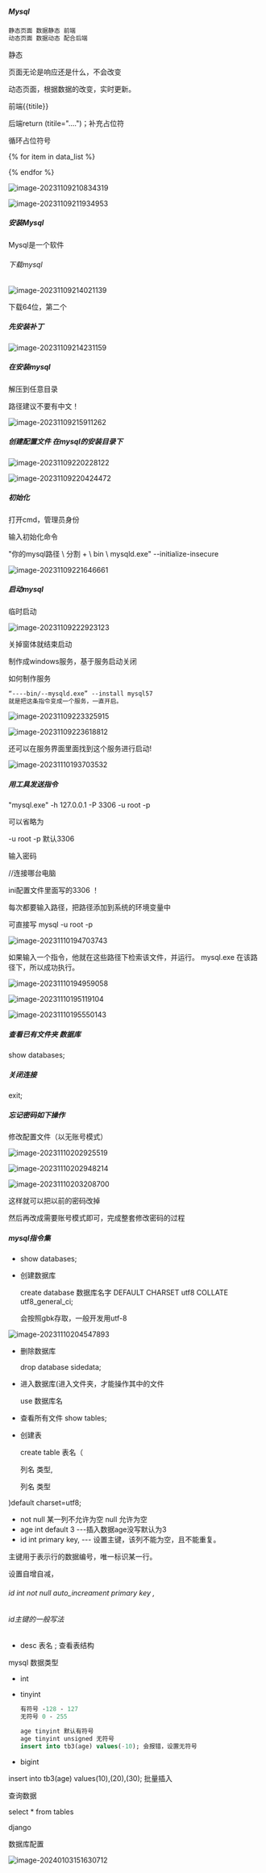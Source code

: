 ##### Mysql

```html
静态页面 数据静态 前端
动态页面 数据动态 配合后端 
```

静态

页面无论是响应还是什么，不会改变

动态页面，根据数据的改变，实时更新。



前端{{titile}}

后端return (titile="....")；补充占位符

循环占位符号

{% for item in data_list %}

{% endfor %}



![image-20231109210834319](C:\Users\Haon\AppData\Roaming\Typora\typora-user-images\image-20231109210834319.png)





![image-20231109211934953](C:\Users\Haon\AppData\Roaming\Typora\typora-user-images\image-20231109211934953.png)



##### 安装Mysql 

Mysql是一个软件

###### 下载mysql

![image-20231109214021139](C:\Users\Haon\AppData\Roaming\Typora\typora-user-images\image-20231109214021139.png)

下载64位，第二个

##### 先安装补丁

![image-20231109214231159](C:\Users\Haon\AppData\Roaming\Typora\typora-user-images\image-20231109214231159.png)

##### 在安装mysql

解压到任意目录

路径建议不要有中文！

![image-20231109215911262](C:\Users\Haon\AppData\Roaming\Typora\typora-user-images\image-20231109215911262.png)

##### 创建配置文件  在mysql的安装目录下

![image-20231109220228122](C:\Users\Haon\AppData\Roaming\Typora\typora-user-images\image-20231109220228122.png)

![image-20231109220424472](C:\Users\Haon\AppData\Roaming\Typora\typora-user-images\image-20231109220424472.png)



##### 初始化

打开cmd，管理员身份

输入初始化命令  

"你的mysql路径 \ 分割    + \ bin \ mysqld.exe" --initialize-insecure

![image-20231109221646661](C:\Users\Haon\AppData\Roaming\Typora\typora-user-images\image-20231109221646661.png)



##### 启动mysql

临时启动

![image-20231109222923123](C:\Users\Haon\AppData\Roaming\Typora\typora-user-images\image-20231109222923123.png)

关掉窗体就结束启动



制作成windows服务，基于服务启动关闭 

如何制作服务

```html
“----bin/--mysqld.exe” --install mysql57
就是把这条指令变成一个服务，一直开启。
```

![image-20231109223325915](C:\Users\Haon\AppData\Roaming\Typora\typora-user-images\image-20231109223325915.png)

![image-20231109223618812](C:\Users\Haon\AppData\Roaming\Typora\typora-user-images\image-20231109223618812.png)

还可以在服务界面里面找到这个服务进行启动!

![image-20231110193703532](C:\Users\Haon\AppData\Roaming\Typora\typora-user-images\image-20231110193703532.png)



##### 用工具发送指令

"mysql.exe" -h 127.0.0.1 -P 3306 -u  root -p 

可以省略为

-u root -p 默认3306

输入密码

//连接哪台电脑

ini配置文件里面写的3306 ！

每次都要输入路径，把路径添加到系统的环境变量中

可直接写 mysql -u root -p

![image-20231110194703743](C:\Users\Haon\AppData\Roaming\Typora\typora-user-images\image-20231110194703743.png)

如果输入一个指令，他就在这些路径下检索该文件，并运行。 mysql.exe 在该路径下，所以成功执行。

![image-20231110194959058](C:\Users\Haon\AppData\Roaming\Typora\typora-user-images\image-20231110194959058.png)

![image-20231110195119104](C:\Users\Haon\AppData\Roaming\Typora\typora-user-images\image-20231110195119104.png)

![image-20231110195550143](C:\Users\Haon\AppData\Roaming\Typora\typora-user-images\image-20231110195550143.png)

##### 查看已有文件夹 数据库

show databases;

##### 关闭连接

exit;



##### 忘记密码如下操作

修改配置文件（以无账号模式）

![image-20231110202925519](C:\Users\Haon\AppData\Roaming\Typora\typora-user-images\image-20231110202925519.png)



![image-20231110202948214](C:\Users\Haon\AppData\Roaming\Typora\typora-user-images\image-20231110202948214.png)

![image-20231110203208700](C:\Users\Haon\AppData\Roaming\Typora\typora-user-images\image-20231110203208700.png)

这样就可以把以前的密码改掉

然后再改成需要账号模式即可，完成整套修改密码的过程



##### mysql指令集

- show databases;

- 创建数据库

  create database 数据库名字 DEFAULT CHARSET utf8 COLLATE utf8_general_ci;

  会按照gbk存取，一般开发用utf-8

![image-20231110204547893](C:\Users\Haon\AppData\Roaming\Typora\typora-user-images\image-20231110204547893.png)

- 删除数据库 

  drop database sidedata;

- 进入数据库(进入文件夹，才能操作其中的文件

  use 数据库名

- 查看所有文件 show tables;

- 创建表 

  create table 表名（

  列名 类型,

  列名 类型

)default charset=utf8;

- not null 某一列不允许为空 null 允许为空
- age int default 3 ---插入数据age没写默认为3
- id int primary key, --- 设置主键，该列不能为空，且不能重复。

主键用于表示行的数据编号，唯一标识某一行。

设置自增自减，

###### id int not null auto_increament primary key ,

######  id主键的一般写法

- desc 表名 ; 查看表结构

mysql 数据类型

- int  

- tinyint 

  ```pascal
  有符号 -128 - 127
  无符号 0 - 255
  ```

  ```sql
  age tinyint 默认有符号
  age tinyint unsigned 无符号
  insert into tb3(age) values(-10); 会报错，设置无符号
  ```

- bigint

insert into tb3(age) values(10),(20),(30); 批量插入

查询数据

select * from tables 

django

数据库配置

![image-20240103151630712](C:\Users\86186\AppData\Roaming\Typora\typora-user-images\image-20240103151630712.png)

